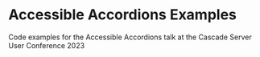 # Accessible Accordions Examples
Code examples for the Accessible Accordions talk at the Cascade Server User Conference 2023
